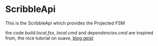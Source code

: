 # ScribbleApi
This is the ScribbleApi which provides the Projected FSM 

the code *build.local.fsx*, *local.cmd* and *dependencies.cmd* are inspired from, the nice tutorial on suave, [blog.geist](https://blog.geist.no/suave-io-introduction-and-example-part-2-setting-up-a-project/)